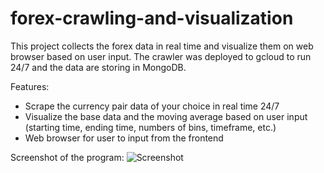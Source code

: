 # forex-crawling-and-visualization
This project collects the forex data in real time and visualize them on web browser based on user input. The crawler was deployed to gcloud to run 24/7 and the data are storing in MongoDB. 

Features:
- Scrape the currency pair data of your choice in real time 24/7
- Visualize the base data and the moving average based on user input (starting time, ending time, numbers of bins, timeframe, etc.)
- Web browser for user to input from the frontend

Screenshot of the program:
![Screenshot](/Users/admin/Desktop/Screen%20Shot%202022-03-10%20at%208.39.04%20PM.png)
